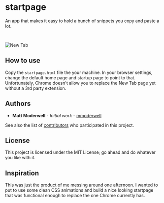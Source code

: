 # startpage

An app that makes it easy to hold a bunch of snippets you copy and paste a lot.

&nbsp;

![New Tab](screen.png "Startpage")

## How to use

Copy the `startpage.html` file the your machine. In your browser settings, change the default home page and startup page to point to that. Unfortunately, Chrome doesn't allow you to replace the New Tab page yet without a 3rd party extension.

## Authors

* **Matt Moderwell** - *Initial work* - [mmoderwell](https://mmoderwell.com)

See also the list of [contributors](https://github.com/mmoderwell/startpage/contributors) who participated in this project.

## License

This project is licensed under the MIT License; go ahead and do whatever you like with it.

## Inspiration
This was just the product of me messing around one afternoon. I wanted to put to use some clean CSS animations and build a nice looking startpage that was functional enough to replace the one Chrome currently has.